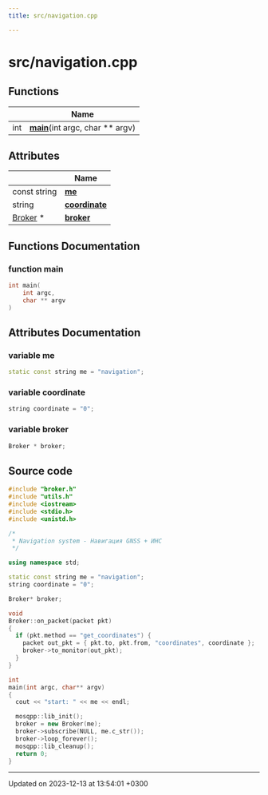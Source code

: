 ```yaml
---
title: src/navigation.cpp

---
```


# src/navigation.cpp



## Functions

|                | Name           |
| -------------- | -------------- |
| int | **[main](Files/navigation_8cpp.md#function-main)**(int argc, char ** argv) |

## Attributes

|                | Name           |
| -------------- | -------------- |
| const string | **[me](Files/navigation_8cpp.md#variable-me)**  |
| string | **[coordinate](Files/navigation_8cpp.md#variable-coordinate)**  |
| [Broker](Classes/classBroker.md) * | **[broker](Files/navigation_8cpp.md#variable-broker)**  |


## Functions Documentation

### function main

```cpp
int main(
    int argc,
    char ** argv
)
```



## Attributes Documentation

### variable me

```cpp
static const string me = "navigation";
```


### variable coordinate

```cpp
string coordinate = "0";
```


### variable broker

```cpp
Broker * broker;
```



## Source code

```cpp
#include "broker.h"
#include "utils.h"
#include <iostream>
#include <stdio.h>
#include <unistd.h>

/*
 * Navigation system - Навигация GNSS + ИНС
 */

using namespace std;

static const string me = "navigation";
string coordinate = "0";

Broker* broker;

void
Broker::on_packet(packet pkt)
{
  if (pkt.method == "get_coordinates") {
    packet out_pkt = { pkt.to, pkt.from, "coordinates", coordinate };
    broker->to_monitor(out_pkt);
  }
}

int
main(int argc, char** argv)
{
  cout << "start: " << me << endl;

  mosqpp::lib_init();
  broker = new Broker(me);
  broker->subscribe(NULL, me.c_str());
  broker->loop_forever();
  mosqpp::lib_cleanup();
  return 0;
}
```


-------------------------------

Updated on 2023-12-13 at 13:54:01 +0300
